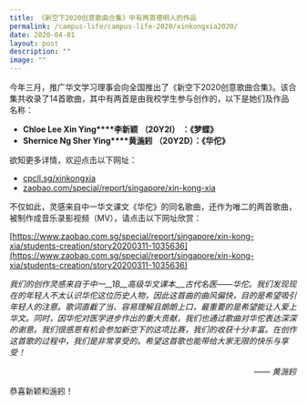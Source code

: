 ```yaml
---
title: 《新空下2020创意歌曲合集》中有两首德明人的作品
permalink: /campus-life/campus-life-2020/xinkongxia2020/
date: 2020-04-01
layout: post
description: ""
image: ""
---
```

今年三月，推广华文学习理事会向全国推出了《新空下2020创意歌曲合集》。该合集共收录了14首歌曲，其中有两首是由我校学生参与创作的，以下是她们及作品名称：

*   **Chloe Lee Xin Ying****李新颖** **（20Y****2I****）** **：《梦蝶》**
*   **Shernice Ng Sher Ying****黄湤鈏** **（20Y****2D****）：《华佗》**

欲知更多详情，欢迎点击以下网址：

*   [cpcll.sg/xinkongxia](http://www.cpcll.sg/xinkongxia)
*   [zaobao.com/special/report/singapore/xin-kong-xia](http://www.zaobao.com/special/report/singapore/xin-kong-xia)

不仅如此，灵感来自中一华文课文《华佗》的同名歌曲，还作为唯二的两首歌曲，被制作成音乐录影视频（MV），请点击以下网址欣赏：

[https://www.zaobao.com.sg/special/report/singapore/xin-kong-xia/students-creation/story20200311-1035636](https://www.zaobao.com.sg/special/report/singapore/xin-kong-xia/students-creation/story20200311-1035636)

_我们的创作灵感来自于中一__1B__高级华文课本__,__古代名医——华佗。我们发现现在的年轻人不太认识华佗这位历史人物，因此这首曲的曲风偏快，目的是希望吸引年轻人的注意。歌词直截了当、容易理解且朗朗上口，最重要的是希望能让人爱上华文。同时，因华佗对医学进步作出的重大贡献，我们也通过歌曲对华佗表达深深的谢意。我们很感恩有机会参加新空下的这项比赛，我们的收获十分丰富。在创作这首歌的过程中，我们是非常享受的。希望这首歌也能带给大家无限的快乐与享受！_                                             

                                                                                                             _——_ _黄湤鈏_

恭喜新颖和湤鈏！